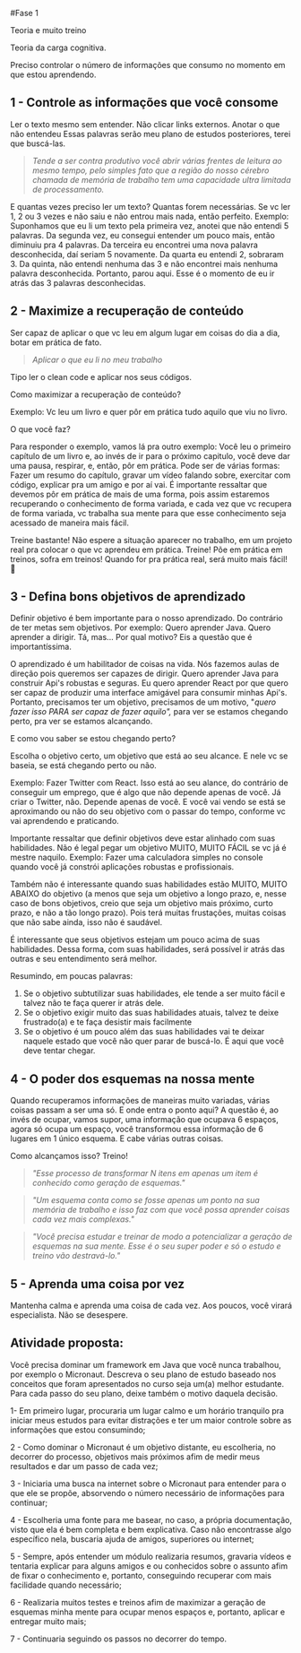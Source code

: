 #Fase 1

Teoria e muito treino

Teoria da carga cognitiva.

Preciso controlar o número de informações que consumo no momento em que estou aprendendo.

## 1 - Controle as informações que você consome

Ler o texto mesmo sem entender. Não clicar links externos. Anotar o que não entendeu Essas palavras serão meu plano de estudos posteriores, terei que buscá-las.

> *Tende a ser contra produtivo você abrir várias frentes de leitura ao mesmo tempo, pelo simples fato que a região do nosso cérebro chamada de memória de trabalho tem uma capacidade ultra limitada de processamento.*

E quantas vezes preciso ler um texto? Quantas forem necessárias. Se vc ler 1, 2 ou 3 vezes e não saiu e não entrou mais nada, então perfeito. Exemplo: Suponhamos que eu li um texto pela primeira vez, anotei que não entendi 5 palavras. Da segunda vez, eu consegui entender um pouco mais, então diminuiu pra 4 palavras. Da terceira eu encontrei uma nova palavra desconhecida, daí seriam 5 novamente. Da quarta eu entendi 2, sobraram 3. Da quinta, não entendi nenhuma das 3 e não encontrei mais nenhuma palavra desconhecida. Portanto, parou aqui. Esse é o momento de eu ir atrás das 3 palavras desconhecidas. 

## 2 - Maximize a recuperação de conteúdo

Ser capaz de aplicar o que vc leu em algum lugar em coisas do dia a dia, botar em prática de fato.

> *Aplicar o que eu li no meu trabalho*

Tipo ler o clean code e aplicar nos seus códigos.

Como maximizar a recuperação de conteúdo? 

Exemplo: Vc leu um livro e quer pôr em prática tudo aquilo que viu no livro. 

O que você faz?

Para responder o exemplo, vamos lá pra outro exemplo: Você leu o primeiro capítulo de um livro e, ao invés de ir para o próximo capitulo, você deve dar uma pausa, respirar, e, então, pôr em prática. Pode ser de várias formas: Fazer um resumo do capítulo, gravar um vídeo falando sobre, exercitar com código, explicar pra um amigo e por aí vai. É importante ressaltar que devemos pôr em prática de mais de uma forma, pois assim estaremos recuperando o conhecimento de forma variada, e cada vez que vc recupera de forma variada, vc trabalha sua mente para que esse conhecimento seja acessado de maneira mais fácil.

Treine bastante! Não espere a situação aparecer no trabalho, em um projeto real pra colocar o que vc aprendeu em prática. Treine! Põe em prática em treinos, sofra em treinos! Quando for pra prática real, será muito mais fácil! 🥳

## 3 - Defina bons objetivos de aprendizado

Definir objetivo é bem importante para o nosso aprendizado. Do contrário de ter metas sem objetivos. Por exemplo: Quero aprender Java. Quero aprender a dirigir. Tá, mas... Por qual motivo? Eis a questão que é importantíssima.

O aprendizado é um habilitador de coisas na vida. Nós fazemos aulas de direção pois queremos ser capazes de dirigir. Quero aprender Java para construir Api's robustas e seguras. Eu quero aprender React por que quero ser capaz de produzir uma interface amigável para consumir minhas Api's. Portanto, precisamos ter um objetivo, precisamos de um motivo,  "*quero fazer isso PARA ser capaz de fazer aquilo",* para ver se estamos chegando perto, pra ver se estamos alcançando. 

E como vou saber se estou chegando perto?

Escolha o objetivo certo, um objetivo que está ao seu alcance. E nele vc se baseia, se está chegando perto ou não.

Exemplo: Fazer Twitter com React. Isso está ao seu alance, do contrário de conseguir um emprego, que é algo que não depende apenas de você. Já criar o Twitter, não. Depende apenas de você. E você vai vendo se está se aproximando ou não do seu objetivo com o passar do tempo, conforme vc vai aprendendo e praticando.

Importante ressaltar que definir objetivos deve estar alinhado com suas habilidades. Não é legal pegar um objetivo MUITO, MUITO FÁCIL se vc já é mestre naquilo. Exemplo: Fazer uma calculadora simples no console quando você já constrói aplicações robustas e profissionais.

Também não é interessante quando suas habilidades estão MUITO, MUITO ABAIXO do objetivo (a menos que seja um objetivo a longo prazo, e, nesse caso de bons objetivos, creio que seja um objetivo mais próximo, curto prazo, e não a tão longo prazo). Pois terá muitas frustações, muitas coisas que não sabe ainda, isso não é saudável.

É interessante que seus objetivos estejam um pouco acima de suas habilidades. Dessa forma, com suas habilidades, será possível ir atrás das outras e seu entendimento será melhor.

Resumindo, em poucas palavras:

1. Se o objetivo subtutilizar suas habilidades, ele tende a ser muito fácil e talvez não te faça querer ir atrás dele.
2. Se o objetivo exigir muito das suas habilidades atuais, talvez te deixe frustrado(a) e te faça desistir mais facilmente
3. Se o objetivo é um pouco além das suas habilidades vai te deixar naquele estado que você não quer parar de buscá-lo. É aqui que você deve tentar chegar.

## 4 - O poder dos esquemas na nossa mente

Quando recuperamos informações de maneiras muito variadas, várias coisas passam a ser uma só. E onde entra o ponto aqui? A questão é, ao invés de ocupar, vamos supor, uma informação que ocupava 6 espaços, agora só ocupa um espaço, você transformou essa informação de 6 lugares em 1 único esquema. E cabe várias outras coisas.

Como alcançamos isso? Treino!

> *"Esse processo de transformar N itens em apenas um item é conhecido como geração de esquemas."*

> *"Um esquema conta como se fosse apenas um ponto na sua memória de trabalho e isso faz com que você possa aprender coisas cada vez mais complexas."*

> *"Você precisa estudar e treinar de modo a potencializar a geração de esquemas na sua mente. Esse é o seu super poder e só o estudo e treino vão destravá-lo."*

## 5 - Aprenda uma coisa por vez

Mantenha calma e aprenda uma coisa de cada vez. Aos poucos, você virará especialista. Não se desespere.

## Atividade proposta:

Você precisa dominar um framework em Java que você nunca trabalhou, por exemplo o Micronaut. Descreva o seu plano de estudo baseado nos conceitos que foram apresentados no curso seja um(a) melhor estudante. Para cada passo do seu plano, deixe também o motivo daquela decisão.

1- Em primeiro lugar, procuraria um lugar calmo e um horário tranquilo pra iniciar meus estudos para evitar distrações e ter um maior controle sobre as informações que estou consumindo;

2 - Como dominar o Micronaut é um objetivo distante, eu escolheria, no decorrer do processo, objetivos mais próximos afim de medir meus resultados e dar um passo de cada vez;

3 - Iniciaria uma busca na internet sobre o Micronaut para entender para o que ele se propõe, absorvendo o número necessário de informações para continuar;

4 - Escolheria uma fonte para me basear, no caso, a própria documentação, visto que ela é bem completa e bem explicativa. Caso não encontrasse algo específico nela, buscaria ajuda de amigos, superiores ou internet;

5 - Sempre, após entender um módulo realizaria resumos, gravaria vídeos e tentaria explicar para alguns amigos e ou conhecidos sobre o assunto afim de fixar o conhecimento e, portanto, conseguindo recuperar com mais facilidade quando necessário;

6 - Realizaria muitos testes e treinos afim de maximizar a geração de esquemas minha mente para ocupar menos espaços e, portanto, aplicar e entregar muito mais;

7 -  Continuaria seguindo os passos no decorrer do tempo.
